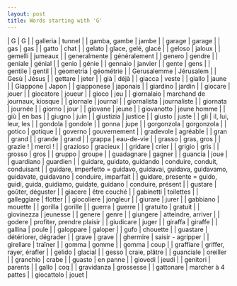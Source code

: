 ```yaml
---
layout: post
title: Words starting with 'G'
---
```

| G | G |
| galleria | tunnel |
| gamba, gambe | jambe |
| garage | garage |
| gas | gas |
| gatto | chat |
| gelato | glace, gelé, glacé |
| geloso | jaloux |
| gemelli | jumeaux |
| generalmente | généralement |
| genero | gendre |
| geniale | génial |
| genio | génie |
| gennaio | janvier |
| gente | gens |
| gentile | gentil |
| geometria | géométrie |
| Gerusalemme | Jérusalem |
| Gesù | Jésus |
| gettare | jeter |
| già | déjà |
| giacca | veste |
| giallo | jaune |
| Giappone | Japon |
| giapponese | japonais |
| giardino | jardin |
| giocare | jouer |
| giocatore | joueur |
| gioco | jeu |
| giornalaio | marchand de journaux, kiosque |
| giornale | journal |
| giornalista | journaliste |
| giornata | journée |
| giorno | jour |
| giovane | jeune |
| giovanotto | jeune homme |
| giù | en bas |
| giugno | juin |
| giustizia | justice |
| giusto | juste |
| gli | il, lui, leur, les |
| gondola | gondole |
| gonna | jupe |
| gorgonzola | gorgonzola |
| gotico | gotique |
| governo | gouvernement |
| gradevole | agréable |
| gran | grand |
| grande | grand |
| grappa | eau-de-vie |
| grasso | gras, gros |
| grazie ! | merci ! |
| grazioso | gracieux |
| gridare | crier |
| grigio | gris |
| grosso | gros |
| gruppo | groupe |
| guadagnare | gagner |
| guancia | joue |
| guardiano | guardien |
| guidare, guidato, guidando | conduire, conduit, conduisant |
| guidare, imperfetto = guidavo, guidavai, guidava, guidavamo, guidavate, guidavano | conduire, imparfait |
| guidare, presente = guido, guidi, guida, guidiamo, guidate, guidano | conduire, présent |
| gustare | goûter, déguster |
| giacere | être couché |
| gabinetti | toilettes |
| galleggiare | flotter |
| giocoliere | jongleur |
| giurare | jurer |
| gabbiano | mouette |
| gorilla | gorille |
| guerra | guerre |
| gratuito | gratuit |
| giovinezza | jeunesse |
| genere | genre |
| giungere | atteindre, arriver |
| godere | profiter, prendre plaisir |
| giudicare | juger |
| giraffa | giraffe |
| gallina | poule |
| galoppare | galoper |
| gufo | chouette |
| guastare | détériorer, dégrader |
| grave | grave |
| ghermire | saisir - agripper |
| girellare | traîner |
| gomma | gomme |
| gomma | coup |
| graffiare | griffer, rayer, érafler |
| gelido | glacial |
| gesso | craie, plâtre |
| guanciale | oreiller |
| granchio | crabe |
| guasto | en panne |
| giovedi | jeudi |
| genitori | parents |
| gallo | coq |
| gravidanza | grossesse |
| gattonare | marcher à 4 pattes |
| giocattolo | jouet |
